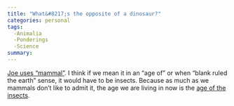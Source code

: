 ```yaml
---
title: "What&#8217;s the opposite of a dinosaur?"
categories: personal
tags:
  -Animalia
  -Ponderings
  -Science
summary: 
---
```

<p><a href="http://blog.fawny.org/2006/06/24/failed3/">Joe uses &ldquo;mammal&rdquo;</a>.  I think if we mean it in an &#8220;age of&#8221; or when &#8220;blank ruled the earth&#8221; sense, it would have to be insects.  Because as much as we mammals don&#8217;t like to admit it, the age we are living in now is the <a href="http://www.si.edu/resource/faq/nmnh/buginfo/bugnos.htm">age of the insects</a>.</p>
